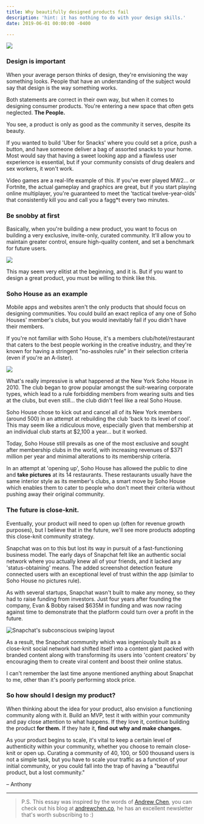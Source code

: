 ```yaml
---
title: Why beautifully designed products fail
description: 'hint: it has nothing to do with your design skills.'
date: 2019-06-01 00:00:00 -0400

---
```

![](https://media0.giphy.com/media/f1NTdkdbG4XzW/giphy.gif?cid=790b76115cf2458d44494f566bab5717&rid=giphy.gif)

### Design is important

When your average person thinks of design, they're envisioning the way something looks. People that have an understanding of the subject would say that design is the way something works.

Both statements are correct in their own way, but when it comes to designing consumer products. You're entering a new space that often gets neglected. **The People.**

You see, a product is only as good as the community it serves, despite its beauty.

If you wanted to build 'Uber for Snacks' where you could set a price, push a button, and have someone deliver a bag of assorted snacks to your home. Most would say that having a sweet looking app and a flawless user experience is essential, but if your community consists of drug dealers and sex workers, it won't work.

Video games are a real-life example of this. If you've ever played MW2... or Fortnite, the actual gameplay and graphics are great, but if you start playing online multiplayer, you're guaranteed to meet the 'tactical twelve-year-olds' that consistently kill you and call you a fagg*t every two minutes.

### Be snobby at first

Basically, when you're building a new product, you want to focus on building a very exclusive, invite-only, curated community. It'll allow you to maintain greater control, ensure high-quality content, and set a benchmark for future users.

![](https://media2.giphy.com/media/xT1R9YYeCajBym9Gfu/giphy.gif?cid=790b76115cf2a25a594a706149943706&rid=giphy.gif)

This may seem very elitist at the beginning, and it is. But if you want to design a great product, you must be willing to think like this.

### Soho House as an example

Mobile apps and websites aren't the only products that should focus on designing communities. You could build an exact replica of any one of Soho Houses' member's clubs, but you would inevitably fail if you didn't have their members.

If you're not familiar with Soho House, it's a members club/hotel/restaurant that caters to the best people working in the creative industry, and they're known for having a stringent "no-assholes rule" in their selection criteria (even if you're an A-lister).

![](https://cdn1.thr.com/sites/default/files/2016/05/soho_house_malibu_terrace_rendering.jpg)

What's really impressive is what happened at the New York Soho House in 2010. The club began to grow popular amongst the suit-wearing corporate types, which lead to a rule forbidding members from wearing suits and ties at the clubs, but even still... the club didn't feel like a real Soho House.

Soho House chose to kick out and cancel all of its New York members (around 500) in an attempt at rebuilding the club 'back to its level of cool'. This may seem like a ridiculous move, especially given that membership at an individual club starts at $2,100 a year... but it worked.

Today, Soho House still prevails as one of the most exclusive and sought after membership clubs in the world, with increasing revenues of $371 million per year and minimal alterations to its membership criteria.

In an attempt at 'opening up', Soho House has allowed the public to dine and **take pictures** at its 14 restaurants. These restaurants usually have the same interior style as its member's clubs, a smart move by Soho House which enables them to cater to people who don't meet their criteria without pushing away their original community.

### The future is close-knit.

Eventually, your product will need to open up (often for revenue growth purposes), but I believe that in the future, we'll see more products adopting this close-knit community strategy.

Snapchat was on to this but lost its way in pursuit of a fast-functioning business model. The early days of Snapchat felt like an authentic social network where you actually knew all of your friends, and it lacked any 'status-obtaining' means. The added screenshot detection feature connected users with an exceptional level of trust within the app (similar to Soho House no pictures rule).

As with several startups, Snapchat wasn't built to make any money, so they had to raise funding from investors. Just four years after founding the company, Evan & Bobby raised $635M in funding and was now racing against time to demonstrate that the platform could turn over a profit in the future.

![](https://media2.giphy.com/media/3o7aDd4hAEcciOzcVW/giphy.gif?cid=790b76115cf29eca4537344e49d0b302&rid=giphy.gif "Snapchat's subconscious swiping layout")

As a result, the Snapchat community which was ingeniously built as a close-knit social network had shifted itself into a content giant packed with branded content along with transforming its users into 'content creators' by encouraging them to create viral content and boost their online status.

I can't remember the last time anyone mentioned anything about Snapchat to me, other than it's poorly performing stock price.

### So how should I design my product?

When thinking about the idea for your product, also envision a functioning community along with it. Build an MVP, test it with within your community and pay close attention to what happens. If they love it, continue building the product **for them.** If they hate it, **find out why and make changes.**

As your product begins to scale, it's vital to keep a certain level of authenticity within your community, whether you choose to remain close-knit or open up. Curating a community of 40, 100, or 500 thousand users is not a simple task, but you have to scale your traffic as a function of your initial community, or you could fall into the trap of having a "beautiful product, but a lost community."

– Anthony

***

> P.S. This essay was inspired by the words of [Andrew Chen](http://twitter.com/andrewchen/ "Andrew Chen"), you can check out his blog at [andrewchen.co](httpshttps://andrewchen.co/ "andrewchen.co"), he has an excellent newsletter that's worth subscribing to :)